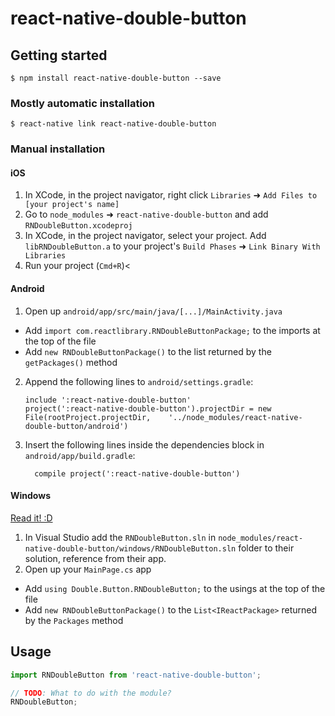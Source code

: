 
# react-native-double-button

## Getting started

`$ npm install react-native-double-button --save`

### Mostly automatic installation

`$ react-native link react-native-double-button`

### Manual installation


#### iOS

1. In XCode, in the project navigator, right click `Libraries` ➜ `Add Files to [your project's name]`
2. Go to `node_modules` ➜ `react-native-double-button` and add `RNDoubleButton.xcodeproj`
3. In XCode, in the project navigator, select your project. Add `libRNDoubleButton.a` to your project's `Build Phases` ➜ `Link Binary With Libraries`
4. Run your project (`Cmd+R`)<

#### Android

1. Open up `android/app/src/main/java/[...]/MainActivity.java`
  - Add `import com.reactlibrary.RNDoubleButtonPackage;` to the imports at the top of the file
  - Add `new RNDoubleButtonPackage()` to the list returned by the `getPackages()` method
2. Append the following lines to `android/settings.gradle`:
  	```
  	include ':react-native-double-button'
  	project(':react-native-double-button').projectDir = new File(rootProject.projectDir, 	'../node_modules/react-native-double-button/android')
  	```
3. Insert the following lines inside the dependencies block in `android/app/build.gradle`:
  	```
      compile project(':react-native-double-button')
  	```

#### Windows
[Read it! :D](https://github.com/ReactWindows/react-native)

1. In Visual Studio add the `RNDoubleButton.sln` in `node_modules/react-native-double-button/windows/RNDoubleButton.sln` folder to their solution, reference from their app.
2. Open up your `MainPage.cs` app
  - Add `using Double.Button.RNDoubleButton;` to the usings at the top of the file
  - Add `new RNDoubleButtonPackage()` to the `List<IReactPackage>` returned by the `Packages` method


## Usage
```javascript
import RNDoubleButton from 'react-native-double-button';

// TODO: What to do with the module?
RNDoubleButton;
```
  